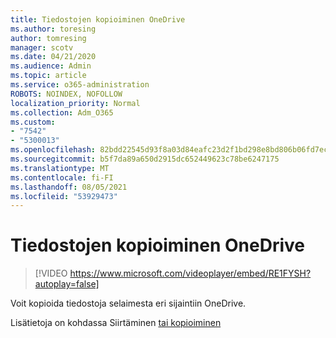 ```yaml
---
title: Tiedostojen kopioiminen OneDrive
ms.author: toresing
author: tomresing
manager: scotv
ms.date: 04/21/2020
ms.audience: Admin
ms.topic: article
ms.service: o365-administration
ROBOTS: NOINDEX, NOFOLLOW
localization_priority: Normal
ms.collection: Adm_O365
ms.custom:
- "7542"
- "5300013"
ms.openlocfilehash: 82bdd22545d93f8a03d84eafc23d2f1bd298e8bd806b06fd7ec9450943bcfb8d
ms.sourcegitcommit: b5f7da89a650d2915dc652449623c78be6247175
ms.translationtype: MT
ms.contentlocale: fi-FI
ms.lasthandoff: 08/05/2021
ms.locfileid: "53929473"
---
```

# <a name="copy-files-to-onedrive"></a>Tiedostojen kopioiminen OneDrive

> [!VIDEO https://www.microsoft.com/videoplayer/embed/RE1FYSH?autoplay=false]

Voit kopioida tiedostoja selaimesta eri sijaintiin OneDrive.

Lisätietoja on kohdassa Siirtäminen [tai kopioiminen](https://support.microsoft.com/office/00e2f483-4df3-46be-a861-1f5f0c1a87bc)
